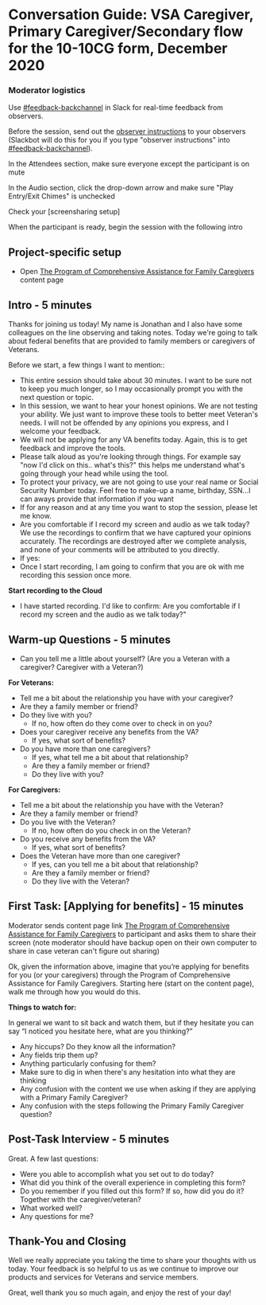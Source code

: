 # Conversation Guide: VSA Caregiver, Primary Caregiver/Secondary flow for the 10-10CG form, December 2020

### Moderator logistics

Use [#feedback-backchannel](https://dsva.slack.com/messages/C40B45NJK/details/) in Slack for real-time feedback from observers.

Before the session, send out the [observer instructions](https://github.com/department-of-veterans-affairs/va.gov-team/blob/master/platform/research/during-research/howto-observer-instructions.md) to your observers (Slackbot will do this for you if you type "observer instructions" into [#feedback-backchannel](https://dsva.slack.com/messages/C40B45NJK/details/)).

In the Attendees section, make sure everyone except the participant is on mute

In the Audio section, click the drop-down arrow and make sure "Play Entry/Exit Chimes" is unchecked

Check your [screensharing setup]

When the participant is ready, begin the session with the following intro

## Project-specific setup 

- Open [The Program of Comprehensive Assistance for Family Caregivers](https://staging.va.gov/family-member-benefits/comprehensive-assistance-for-family-caregivers/) content page


## Intro - 5 minutes

Thanks for joining us today! My name is Jonathan and I also have some colleagues on the line observing and taking notes. Today we're going to talk about federal benefits that are provided to family members or caregivers of Veterans.

Before we start, a few things I want to mention::

- This entire session should take about 30 minutes. I want to be sure not to keep you much longer, so I may occasionally prompt you with the next question or topic.
- In this session, we want to hear your honest opinions. We are not testing your ability. We just want to improve these tools to better meet Veteran's needs. I will not be offended by any opinions you express, and I welcome your feedback.
- We will not be applying for any VA benefits today. Again, this is to get feedback and improve the tools.
- Please talk aloud as you're looking through things. For example say "now I'd click on this.. what's this?" this helps me understand what's going through your head while using the tool.
- To protect your privacy, we are not going to use your real name or Social Security Number today. Feel free to make-up a name, birthday, SSN...I can aways provide that information if you want
- If for any reason and at any time you want to stop the session, please let me know.
- Are you comfortable if I record my screen and audio as we talk today? We use the recordings to confirm that we have captured your opinions accurately. The recordings are destroyed after we complete analysis, and none of your comments will be attributed to you directly.
- If yes: 
- Once I start recording, I am going to confirm that you are ok with me recording this session once more.

**Start recording to the Cloud**

- I have started recording. I'd like to confirm: Are you comfortable if I record my screen and the audio as we talk today?"

## Warm-up Questions - 5 minutes

- Can you tell me a little about yourself? (Are you a Veteran with a caregiver? Caregiver with a Veteran?) 

**For Veterans:**

- Tell me a bit about the relationship you have with your caregiver? 
- Are they a family member or friend? 
- Do they live with you?
    - If no, how often do they come over to check in on you?
- Does your caregiver receive any benefits from the VA? 
    - If yes, what sort of benefits?     
- Do you have more than one caregivers? 
    - If yes, what tell me a bit about that relationship? 
    -  Are they a family member or friend?
    -  Do they live with you? 


**For Caregivers:**

- Tell me a bit about the relationship you have with the Veteran? 
- Are they a family member or friend? 
- Do you live with the Veteran? 
     - If no, how often do you check in on the Veteran?
- Do you receive any benefits from the VA? 
     - If yes, what sort of benefits? 
- Does the Veteran  have more than one caregiver? 
     - If yes, can you tell me a bit about that relationship? 
     -  Are they a family member or friend? 
     -  Do they live with the Veteran? 

## First Task: [Applying for benefits] - 15 minutes

Moderator sends content page link [The Program of Comprehensive Assistance for Family Caregivers](https://staging.va.gov/family-member-benefits/comprehensive-assistance-for-family-caregivers/) to participant and asks them to share their screen (note moderator should have backup open on their own computer to share in case veteran can't figure out sharing)

Ok, given the information above, imagine that you’re applying for benefits for you (or your caregivers) through the Program of Comprehensive Assistance for Family Caregivers. Starting here (start on the content page), walk me through how you would do this.

**Things to watch for:**

In general we want to sit back and watch them, but if they hesitate you can say “I noticed you hesitate here, what are you thinking?”

- Any hiccups? Do they know all the information?
- Any fields trip them up?
- Anything particularly confusing for them?
- Make sure to dig in when there's any hesitation into what they are thinking
- Any confusion with the content we use when asking if they are applying with a Primary Family Caregiver?  
- Any confusion with the steps following the Primary Family Caregiver question?  

  
## Post-Task Interview - 5 minutes

Great. A few last questions:

- Were you able to accomplish what you set out to do today? 
- What did you think of the overall experience in completing this form?
- Do you remember if you filled out this form? If so, how did you do it? Together with the caregiver/veteran?
- What worked well?
- Any questions for me?

## Thank-You and Closing 

Well we really appreciate you taking the time to share your thoughts with us today. Your feedback is so helpful to us as we continue to improve our products and services for Veterans and service members.

Great, well thank you so much again, and enjoy the rest of your day!
